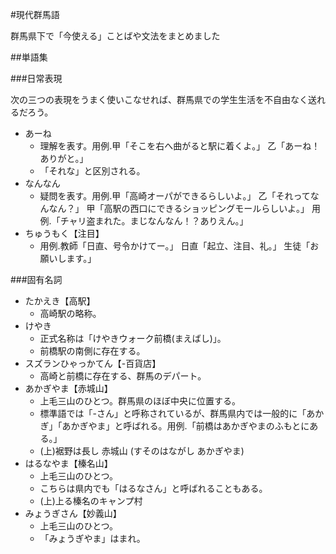 #現代群馬語

群馬県下で「今使える」ことばや文法をまとめました

##単語集

###日常表現

次の三つの表現をうまく使いこなせれば、群馬県での学生生活を不自由なく送れるだろう。

- あーね
  - 理解を表す。用例.甲「そこを右へ曲がると駅に着くよ。」 乙「あーね！ありがと。」
  - 「それな」と区別される。
- なんなん
  - 疑問を表す。用例.甲「高崎オーパができるらしいよ。」 乙「それってなんなん？」 甲「高駅の西口にできるショッピングモールらしいよ。」 用例.「チャリ盗まれた。まじなんなん！？ありえん。」
- ちゅうもく【注目】
  - 用例.教師「日直、号令かけてー。」 日直「起立、注目、礼。」 生徒「お願いします。」

###固有名詞

- たかえき【高駅】
  - 高崎駅の略称。
- けやき
  - 正式名称は「けやきウォーク前橋(まえばし)」。
  - 前橋駅の南側に存在する。
- スズランひゃっかてん【-百貨店】
  - 高崎と前橋に存在する、群馬のデパート。
- あかぎやま【赤城山】
  - 上毛三山のひとつ。群馬県のほぼ中央に位置する。
  - 標準語では「-さん」と呼称されているが、群馬県内では一般的に「あかぎ」「あかぎやま」と呼ばれる。用例.「前橋はあかぎやまのふもとにある。」
  - (上)裾野は長し 赤城山 (すそのはながし あかぎやま)
- はるなやま【榛名山】
  - 上毛三山のひとつ。
  - こちらは県内でも「はるなさん」と呼ばれることもある。
  - (上)上る榛名のキャンプ村
- みょうぎさん【妙義山】
  - 上毛三山のひとつ。
  - 「みょうぎやま」はまれ。
